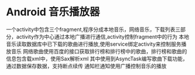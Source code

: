 # Android 音乐播放器
一个activity中包含三个fragment,程序分成本地音乐，网络音乐，下载列表三部分，activity作为中心通过本地广播进行通信,activity控制fragment中的行为
本地音乐读取数据库中已下载的歌曲进行播放,使用service绑定activity来控制服务播放音乐
网络歌曲使用百度的接口获取排行榜和排行榜中的歌曲，排行榜和歌曲的信息包含载xml中，使用Sax解析xml
其中使用到AsyncTask编写歌曲下载功能，通过数据保存数据，支持断点续传
通知栏通知使用广播控制音乐的播放
